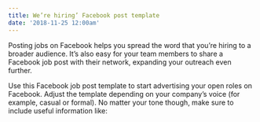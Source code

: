 ```yaml
---
title: We’re hiring’ Facebook post template
date: '2018-11-25 12:00am'
---
```

Posting jobs on Facebook helps you spread the word that you’re hiring to a broader audience. It’s also easy for your team members to share a Facebook job post with their network, expanding your outreach even further.



Use this Facebook job post template to start advertising your open roles on Facebook. Adjust the template depending on your company’s voice (for example, casual or formal). No matter your tone though, make sure to include useful information like:
